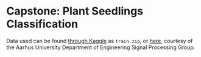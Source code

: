 # Capstone: Plant Seedlings Classification

Data used can be found [through Kaggle](https://www.kaggle.com/c/plant-seedlings-classification/data) as `train.zip`,
or [here](https://vision.eng.au.dk/plant-seedlings-dataset/), courtesy of the Aarhus University Department of Engineering
Signal Processing Group.
